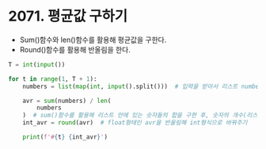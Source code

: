 # 2071. 평균값 구하기

- Sum()함수와 len()함수를 활용해 평균값을 구한다.
- Round()함수를 활용해 반올림을 한다.

```python
T = int(input())

for t in range(1, T + 1):
    numbers = list(map(int, input().split()))  # 입력을 받아서 리스트 numbers에 저장

    avr = sum(numbers) / len(
        numbers
    )  # sum()함수를 활용해 리스트 안에 있는 숫자들의 합을 구한 후, 숫자의 개수(리스트 길이)로 나눠 평균 구하기
    int_avr = round(avr)  # float형태인 avr을 반올림해 int형식으로 바꿔주기

    print(f'#{t} {int_avr}')

```



